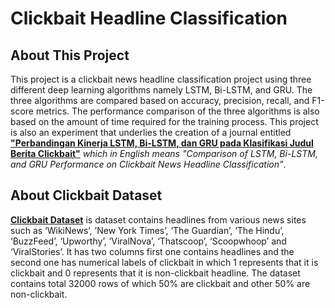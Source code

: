 # Clickbait Headline Classification

## About This Project

This project is a clickbait news headline classification project using three different deep learning algorithms namely LSTM, Bi-LSTM, and GRU. The three algorithms are compared based on accuracy, precision, recall, and F1-score metrics. The performance comparison of the three algorithms is also based on the amount of time required for the training process. This project is also an experiment that underlies the creation of a journal entitled [**"Perbandingan Kinerja LSTM, Bi-LSTM, dan GRU pada Klasifikasi Judul Berita Clickbait"**](https://doi.org/10.33022/ijcs.v12i4.3281) *which in English means "Comparison of LSTM, Bi-LSTM, and GRU Performance on Clickbait News Headline Classification"*.

## About Clickbait Dataset

[**Clickbait Dataset**](https://www.kaggle.com/datasets/amananandrai/clickbait-dataset) is dataset contains headlines from various news sites such as ‘WikiNews’, ’New York Times’, ‘The Guardian’, ‘The Hindu’, ‘BuzzFeed’, ‘Upworthy’, ‘ViralNova’, ‘Thatscoop’, ‘Scoopwhoop’ and ‘ViralStories’. It has two columns first one contains headlines and the second one has numerical labels of clickbait in which 1 represents that it is clickbait and 0 represents that it is non-clickbait headline. The dataset contains total 32000 rows of which 50% are clickbait and other 50% are non-clickbait.